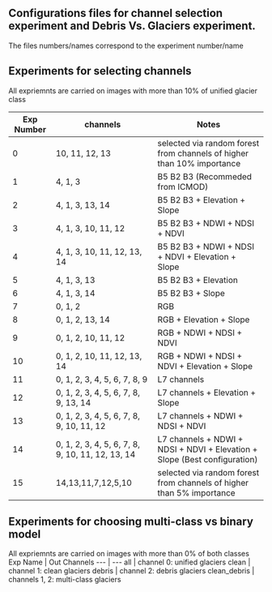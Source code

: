 ## Configurations files for channel selection experiment and Debris Vs. Glaciers experiment.

The files numbers/names correspond to the experiment number/name

## Experiments for selecting channels
All expriemnts are carried on images with more than 10% of unified glacier class

Exp Number | channels | Notes
  --- | --- | ---
0 | 10, 11, 12, 13 | selected via random forest from channels of higher than 10% importance
1 | 4, 1, 3 | B5 B2 B3 (Recommeded from ICMOD)
2 | 4, 1, 3, 13, 14 | B5 B2 B3 + Elevation + Slope
3 | 4, 1, 3, 10, 11, 12 | B5 B2 B3 + NDWI + NDSI + NDVI
4 | 4, 1, 3, 10, 11, 12, 13, 14 | B5 B2 B3 + NDWI + NDSI + NDVI + Elevation + Slope
5 | 4, 1, 3, 13 | B5 B2 B3 + Elevation
6 | 4, 1, 3, 14 | B5 B2 B3 + Slope
7 | 0, 1, 2 | RGB
8 | 0, 1, 2, 13, 14 | RGB + Elevation + Slope
9 | 0, 1, 2, 10, 11, 12 | RGB + NDWI + NDSI + NDVI
10| 0, 1, 2, 10, 11, 12, 13, 14 | RGB + NDWI + NDSI + NDVI + Elevation + Slope
11| 0, 1, 2, 3, 4, 5, 6, 7, 8, 9 | L7 channels
12| 0, 1, 2, 3, 4, 5, 6, 7, 8, 9, 13, 14 | L7 channels + Elevation + Slope
13| 0, 1, 2, 3, 4, 5, 6, 7, 8, 9, 10, 11, 12 | L7 channels + NDWI + NDSI + NDVI
14| 0, 1, 2, 3, 4, 5, 6, 7, 8, 9, 10, 11, 12, 13, 14| L7 channels + NDWI + NDSI + NDVI + Elevation + Slope (Best configuration)
15| 14,13,11,7,12,5,10 | selected via random forest from channels of higher than 5% importance

## Experiments for choosing multi-class vs binary model
All expriemnts are carried on images with more than 0% of both classes
Exp Name | Out Channels
  --- | ---
 all | channel 0: unified glaciers
 clean | channel 1: clean glaciers
 debris | channel 2: debris glaciers
 clean_debris | channels 1, 2: multi-class glaciers